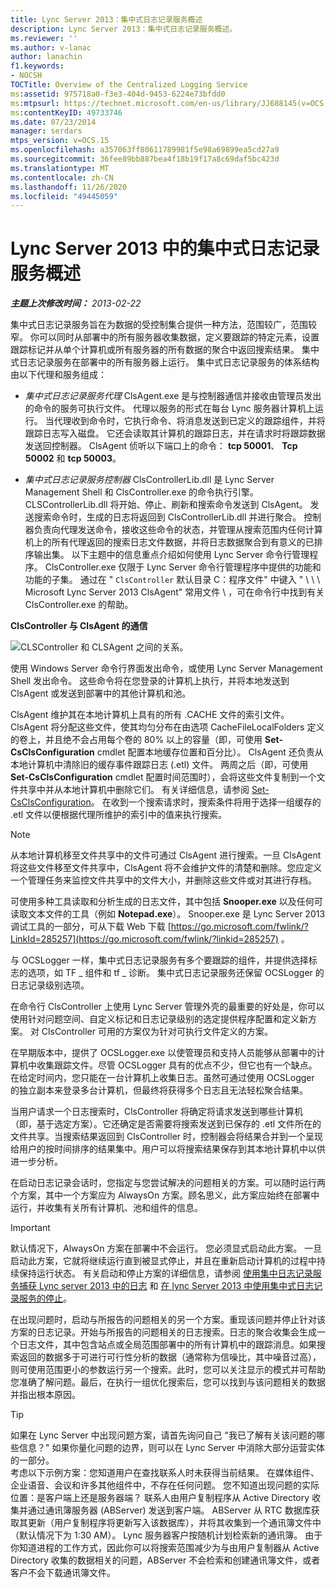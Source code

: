 ```yaml
---
title: Lync Server 2013：集中式日志记录服务概述
description: Lync Server 2013：集中式日志记录服务概述。
ms.reviewer: ''
ms.author: v-lanac
author: lanachin
f1.keywords:
- NOCSH
TOCTitle: Overview of the Centralized Logging Service
ms:assetid: 975718a0-f3e3-404d-9453-6224e73bfdd0
ms:mtpsurl: https://technet.microsoft.com/en-us/library/JJ688145(v=OCS.15)
ms:contentKeyID: 49733746
ms.date: 07/23/2014
manager: serdars
mtps_version: v=OCS.15
ms.openlocfilehash: a357063ff80611789981f5e98a69899ea5cd27a9
ms.sourcegitcommit: 36fee89bb887bea4f18b19f17a8c69daf5bc423d
ms.translationtype: MT
ms.contentlocale: zh-CN
ms.lasthandoff: 11/26/2020
ms.locfileid: "49445059"
---
```

# <a name="overview-of-the-centralized-logging-service-in-lync-server-2013"></a>Lync Server 2013 中的集中式日志记录服务概述

<div data-xmlns="http://www.w3.org/1999/xhtml">

<div class="topic" data-xmlns="http://www.w3.org/1999/xhtml" data-msxsl="urn:schemas-microsoft-com:xslt" data-cs="https://msdn.microsoft.com/">

<div data-asp="https://msdn2.microsoft.com/asp">



</div>

<div id="mainSection">

<div id="mainBody">

<span> </span>

_**主题上次修改时间：** 2013-02-22_

集中式日志记录服务旨在为数据的受控制集合提供一种方法，范围较广，范围较窄。 你可以同时从部署中的所有服务器收集数据，定义要跟踪的特定元素，设置跟踪标记并从单个计算机或所有服务器的所有数据的聚合中返回搜索结果。 集中式日志记录服务在部署中的所有服务器上运行。 集中式日志记录服务的体系结构由以下代理和服务组成：

  - *集中式日志记录服务代理*   ClsAgent.exe 是与控制器通信并接收由管理员发出的命令的服务可执行文件。 代理以服务的形式在每台 Lync 服务器计算机上运行。 当代理收到命令时，它执行命令、将消息发送到已定义的跟踪组件，并将跟踪日志写入磁盘。 它还会读取其计算机的跟踪日志，并在请求时将跟踪数据发送回控制器。 ClsAgent 侦听以下端口上的命令： **tcp 50001**、 **Tcp 50002** 和 **tcp 50003**。

  - *集中式日志记录服务控制器*   ClsControllerLib.dll 是 Lync Server Management Shell 和 ClsController.exe 的命令执行引擎。 CLSControllerLib.dll 将开始、停止、刷新和搜索命令发送到 ClsAgent。 发送搜索命令时，生成的日志将返回到 ClsControllerLib.dll 并进行聚合。 控制器负责向代理发送命令，接收这些命令的状态，并管理从搜索范围内任何计算机上的所有代理返回的搜索日志文件数据，并将日志数据聚合到有意义的已排序输出集。 以下主题中的信息重点介绍如何使用 Lync Server 命令行管理程序。 ClsController.exe 仅限于 Lync Server 命令行管理程序中提供的功能和功能的子集。 通过在 " `ClsController` 默认目录 C：程序文件" 中键入 " \\ \\ \\ Microsoft Lync Server 2013 ClsAgent" 常用文件 \\ ，可在命令行中找到有关 ClsController.exe 的帮助。

**ClsController 与 ClsAgent 的通信**

![CLSController 和 CLSAgent 之间的关系。](images/JJ688145.68c90811-5cf9-4a84-95b7-ea9ffc61eac4(OCS.15).jpg "CLSController 和 CLSAgent 之间的关系。")

使用 Windows Server 命令行界面发出命令，或使用 Lync Server Management Shell 发出命令。 这些命令将在您登录的计算机上执行，并将本地发送到 ClsAgent 或发送到部署中的其他计算机和池。

ClsAgent 维护其在本地计算机上具有的所有 .CACHE 文件的索引文件。 ClsAgent 将分配这些文件，使其均匀分布在由选项 CacheFileLocalFolders 定义的卷上，并且绝不会占用每个卷的 80% 以上的容量（即，可使用 **Set-CsClsConfiguration** cmdlet 配置本地缓存位置和百分比）。 ClsAgent 还负责从本地计算机中清除旧的缓存事件跟踪日志 (.etl) 文件。 两周之后（即，可使用 **Set-CsClsConfiguration** cmdlet 配置时间范围时），会将这些文件复制到一个文件共享中并从本地计算机中删除它们。 有关详细信息，请参阅 [Set-CsClsConfiguration](https://docs.microsoft.com/powershell/module/skype/Set-CsClsConfiguration)。 在收到一个搜索请求时，搜索条件将用于选择一组缓存的 .etl 文件以便根据代理所维护的索引中的值来执行搜索。

<div>


> [!NOTE]  
> 从本地计算机移至文件共享中的文件可通过 ClsAgent 进行搜索。一旦 ClsAgent 将这些文件移至文件共享中，ClsAgent 将不会维护文件的清楚和删除。您应定义一个管理任务来监控文件共享中的文件大小，并删除这些文件或对其进行存档。



</div>

可使用多种工具读取和分析生成的日志文件，其中包括 **Snooper.exe** 以及任何可读取文本文件的工具（例如 **Notepad.exe**）。 Snooper.exe 是 Lync Server 2013 调试工具的一部分，可从下载 Web 下载 [https://go.microsoft.com/fwlink/?LinkId=285257](https://go.microsoft.com/fwlink/?linkid=285257) 。

与 OCSLogger 一样，集中式日志记录服务有多个要跟踪的组件，并提供选择标志的选项，如 TF \_ 组件和 tf \_ 诊断。 集中式日志记录服务还保留 OCSLogger 的日志记录级别选项。

在命令行 ClsController 上使用 Lync Server 管理外壳的最重要的好处是，你可以使用针对问题空间、自定义标记和日志记录级别的选定提供程序配置和定义新方案。 对 ClsController 可用的方案仅为针对可执行文件定义的方案。

在早期版本中，提供了 OCSLogger.exe 以使管理员和支持人员能够从部署中的计算机中收集跟踪文件。尽管 OCSLogger 具有的优点不少，但它也有一个缺点。在给定时间内，您只能在一台计算机上收集日志。虽然可通过使用 OCSLogger 的独立副本来登录多台计算机，但最终将获得多个日志且无法轻松聚合结果。

当用户请求一个日志搜索时，ClsController 将确定将请求发送到哪些计算机（即，基于选定方案）。它还确定是否需要将搜索发送到已保存的 .etl 文件所在的文件共享。当搜索结果返回到 ClsController 时，控制器会将结果合并到一个呈现给用户的按时间排序的结果集中。用户可以将搜索结果保存到其本地计算机中以供进一步分析。

在启动日志记录会话时，您指定与您尝试解决的问题相关的方案。可以随时运行两个方案，其中一个方案应为 AlwaysOn 方案。顾名思义，此方案应始终在部署中运行，并收集有关所有计算机、池和组件的信息。

<div>


> [!IMPORTANT]  
> 默认情况下，AlwaysOn 方案在部署中不会运行。 您必须显式启动此方案。 一旦启动此方案，它就将继续运行直到被显式停止，并且在重新启动计算机的过程中持续保持运行状态。 有关启动和停止方案的详细信息，请参阅 <A href="lync-server-2013-using-start-for-the-centralized-logging-service-to-capture-logs.md">使用集中日志记录服务捕获 Lync server 2013 中的日志</A> 和 <A href="lync-server-2013-using-stop-for-the-centralized-logging-service.md">在 lync Server 2013 中使用集中式日志记录服务的停止</A>。



</div>

在出现问题时，启动与所报告的问题相关的另一个方案。重现该问题并停止针对该方案的日志记录。开始与所报告的问题相关的日志搜索。日志的聚合收集会生成一个日志文件，其中包含站点或全局范围部署中的所有计算机中的跟踪消息。如果搜索返回的数据多于可进行可行性分析的数据（通常称为信噪比，其中噪音过高），则可使用范围更小的参数运行另一个搜索。此时，您可以关注显示的模式并可帮助您准确了解问题。最后，在执行一组优化搜索后，您可以找到与该问题相关的数据并指出根本原因。

<div>


> [!TIP]  
> 如果在 Lync Server 中出现问题方案，请首先询问自己 "我已了解有关该问题的哪些信息？" 如果你量化问题的边界，则可以在 Lync Server 中消除大部分运营实体的一部分。<BR>考虑以下示例方案：您知道用户在查找联系人时未获得当前结果。 在媒体组件、企业语音、会议和许多其他组件中，不存在任何问题。 您不知道出现问题的实际位置：是客户端上还是服务器端？ 联系人由用户复制程序从 Active Directory 收集并通过通讯簿服务器 (ABServer) 发送到客户端。 ABServer 从 RTC 数据库获取其更新（用户复制程序将更新写入该数据库），并将其收集到一个通讯簿文件中（默认情况下为 1:30 AM）。 Lync 服务器客户按随机计划检索新的通讯簿。 由于你知道进程的工作方式，因此你可以将搜索范围减少为与由用户复制器从 Active Directory 收集的数据相关的问题，ABServer 不会检索和创建通讯簿文件，或者客户不会下载通讯簿文件。



</div>

</div>

<span> </span>

</div>

</div>

</div>

